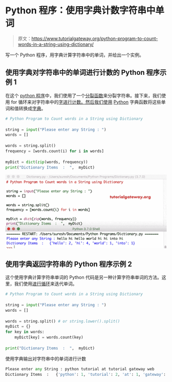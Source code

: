 # Python 程序：使用字典计数字符串中单词

> 原文：<https://www.tutorialgateway.org/python-program-to-count-words-in-a-string-using-dictionary/>

写一个 Python 程序，用字典计算字符串中的单词，并给出一个实例。

## 使用字典对字符串中的单词进行计数的 Python 程序示例 1

在这个 [python 程序](https://www.tutorialgateway.org/python-programming-examples/)中，我们使用了一个[分裂函数](https://www.tutorialgateway.org/python-split/)来分裂字符串。接下来，我们使用 for 循环来对字符串中的[字进行计数。然后我们使用](https://www.tutorialgateway.org/python-count-list-items/) [Python](https://www.tutorialgateway.org/python-tutorial/) 字典函数将这些单词和值转换成[字典](https://www.tutorialgateway.org/python-dictionary/)。

```py
# Python Program to Count words in a String using Dictionary

string = input("Please enter any String : ")
words = []

words = string.split()
frequency = [words.count(i) for i in words]

myDict = dict(zip(words, frequency))
print("Dictionary Items  :  ",  myDict)
```

![Python Program to Count words in a String using Dictionary 1](img/5bb1d5dbb293f1c373add871cbfa714c.png)

## 使用字典返回字符串的 Python 程序示例 2

这个使用字典计算字符串单词的 Python 代码是另一种计算字符串单词的方法。这里，我们使用[进行循环](https://www.tutorialgateway.org/python-for-loop/)来迭代单词。

```py
# Python Program to Count words in a String using Dictionary

string = input("Please enter any String : ")
words = []

words = string.split() # or string.lower().split()
myDict = {}
for key in words:
    myDict[key] = words.count(key)

print("Dictionary Items  :  ",  myDict)
```

使用字典输出对字符串中的单词进行计数

```py
Please enter any String : python tutorial at tutorial gateway web
Dictionary Items  :   {'python': 1, 'tutorial': 2, 'at': 1, 'gateway': 1, 'web': 1}
```
